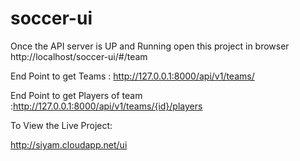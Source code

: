# soccer-ui
Once the API server is UP and Running open this project in browser http://localhost/soccer-ui/#/team

End Point to get Teams :  http://127.0.0.1:8000/api/v1/teams/

End Point to get Players of team :http://127.0.0.1:8000/api/v1/teams/{id}/players

To View the Live Project:

http://siyam.cloudapp.net/ui
